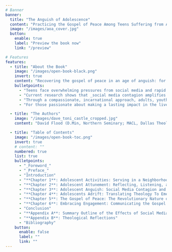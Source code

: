 ```yaml
---
# Banner
banner:
  title: "The Anguish of Adolescence"
  content: "Practicing the Gospel of Peace Among Teens Suffering from Anxiety and Depression."
  image: "/images/aoa_cover.jpg"
  button:
    enable: true
    label: "Preview the book now"
    link: "/preview"

# Features
features:
  - title: "About the Book"
    image: "/images/open-book-black.png"
    invert: true
    content: "Recovering the gospel of peace in an age of anguish: for the millions of adolescents rejecting Christianity, and the record numbers who find it irrelevant. **_The Anguish of Adolescence_** is a timely read for anyone looking to understand and support today's teenagers, especially those grappling with anxiety, depression, and spiritual disconnect. As mental health issues surge, this highlights the importance of offering _the gospel of peace_ to emerging generations yearning for hope."
    bulletpoints:
      - "Teens face overwhelming pressures from social media and rapid cultural changes, often resulting in a growing disconnect from traditional family structures and religious institutions. This gap can be bridged by offering teens a pathway to reconnect with faith and family while addressing their struggles. "
      - "Current research shows that _social media contagion amplifies external voices_, drawing youth into others' narratives and stripping them of their unique stories. Half of all teenagers struggle with anxiety and depression, and suicide attempts continue to rise."
      - "Through a compassionate, incarnational approach, adults, youth ministers, and mentors are encouraged to connect with young people in their spaces—_building trust, listening, and learning their unique language_. Practical steps are provided to begin meaningful relationships, contextualize the gospel for young people, and offer real-world solutions to their struggles."
      - "For those passionate about making a lasting impact in the lives of youth, **_The Anguish of Adolescence_** will equip you with the tools to break down barriers and foster deep, transformative relationships. Ultimately, it’s about offering healing, wholeness, and the love of Jesus to a _generation that desperately needs and yearns for peace but rejects the church_. This resource is for anyone committed to walking with teens through their spiritual and emotional journeys."

  - title: "The Authors"
    image: "/images/dave_toni_castle_cropped.jpg"
    content: "David Flood (D.Min, Northern Seminary; MACL, Dallas Theological Seminary; BA, Moody Bible Institute) and Antoinette Flood (BA, Biblical Studies, University of Northwestern St. Paul; High School Advisor) have committed 30 years to evangelizing, educating, and mentoring teenagers through their 501(c)(3) nonprofit organization, Non-Toxic Youth Alternatives, Inc."

  - title: "Table of Contents"
    image: "/images/open-book-toc.png"
    invert: true
    # content: ""
    numbered: true
    list: true
    bulletpoints:
      - "_Foreword_"
      - "_Preface_"
      - "Introduction"
      - "**Chapter 1**: Adolescent Activities: Serving in a Neighborhood Teen Center"
      - "**Chapter 2**: Adolescent Attunement: Reflecting, Listening, and Learning Through Shared Experiences"
      - "**Chapter 3**: Adolescent Anguish: Social Media Contagion and the Devastating Rise of Anxiety and Depression"
      - "**Chapter 4**: Adolescents Adrift: Translating Theology To Emerging Generations"
      - "**Chapter 5**: The Gospel of Peace: The Revolutionary Nature of Reconciliation"
      - "**Chapter 6**: Embracing Engagement: Communicating the Gospel of Peace to Digital-Age Teens"
      - "Conclusion"
      - "**Appendix A**: Summary Outline of the Effects of Social Media Contagion"
      - "**Appendix B**: Theological Reflections"
      - "Bibliography"
    button:
      enable: false
      label: ""
      link: ""
---
```

